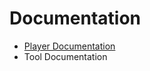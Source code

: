 # Documentation

- [Player Documentation](https://next2d.app/doc/player/index.html)
- Tool Documentation
